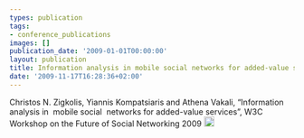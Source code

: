 ```yaml
---
types: publication
tags:
- conference_publications
images: []
publication_date: '2009-01-01T00:00:00'
layout: publication
title: Information analysis in mobile social networks for added-value services
date: '2009-11-17T16:28:36+02:00'
---
```

<p>Christos N. Zigkolis, Yiannis Kompatsiaris and Athena Vakali, &ldquo;Information analysis in<span>&nbsp; </span>mobile social<span>&nbsp; </span>networks for added-value services&rdquo;, W3C Workshop on the Future of Social Networking 2009 <a href="/files/mobile-social-data-analysis.pdf"><img alt="" height="18" src="/files/pdf/pdf.png" width="18" /></a></p>
